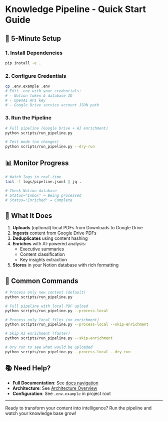 # Knowledge Pipeline - Quick Start Guide

## 🚀 5-Minute Setup

### 1. Install Dependencies
```bash
pip install -e .
```

### 2. Configure Credentials
```bash
cp .env.example .env
# Edit .env with your credentials:
# - Notion token & database ID
# - OpenAI API key
# - Google Drive service account JSON path
```

### 3. Run the Pipeline
```bash
# Full pipeline (Google Drive + AI enrichment)
python scripts/run_pipeline.py

# Test mode (no changes)
python scripts/run_pipeline.py --dry-run
```

## 📊 Monitor Progress

```bash
# Watch logs in real-time
tail -f logs/pipeline.jsonl | jq .

# Check Notion database
# Status="Inbox" → Being processed
# Status="Enriched" → Complete
```

## 🎯 What It Does

1. **Uploads** (optional) local PDFs from Downloads to Google Drive
2. **Ingests** content from Google Drive PDFs
3. **Deduplicates** using content hashing
4. **Enriches** with AI-powered analysis:
   - Executive summaries
   - Content classification
   - Key insights extraction
5. **Stores** in your Notion database with rich formatting

## 🔧 Common Commands

```bash
# Process only new content (default)
python scripts/run_pipeline.py

# Full pipeline with local PDF upload
python scripts/run_pipeline.py --process-local

# Process only local files (no enrichment)
python scripts/run_pipeline.py --process-local --skip-enrichment

# Skip AI enrichment (faster)
python scripts/run_pipeline.py --skip-enrichment

# Dry run to see what would be uploaded
python scripts/run_pipeline.py --process-local --dry-run
```

## 📚 Need Help?

- **Full Documentation**: See [docs navigation](../README.md)
- **Architecture**: See [Architecture Overview](../reference/architecture.md)
- **Configuration**: See `.env.example` in project root

---

Ready to transform your content into intelligence? Run the pipeline and watch your knowledge base grow!